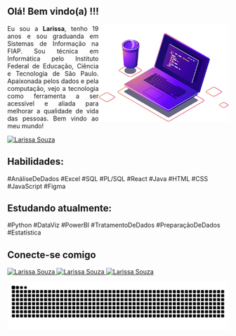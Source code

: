 ## Olá! Bem vindo(a) !!!

<img align="right" src="image/computer-illustration.png" height =" 220 " alt="Computer Illustration">
<div align="left">
<p align="justify"> Eu sou a <strong>Larissa</strong>, tenho 19 anos e sou graduanda em Sistemas de Informação na FIAP. Sou técnica em Informática pelo Instituto Federal de Educação, Ciência e Tecnologia de São Paulo. Apaixonada pelos dados e pela computação, vejo a tecnologia como ferramenta a ser acessível e aliada para melhorar a qualidade de vida das pessoas. Bem vindo ao meu mundo! </p>
  <a href="https://larissasouza.vercel.app/" target="_blank"><img src="https://img.shields.io/badge/-Meu Portfolio-30008a?style=for-the-badge&logoColor=white" alt =" Larissa Souza " target="_blank">
  </a>
</div>

<div align="left">
<h2>Habilidades:</h2>
<p style="display: inline_block">
#AnáliseDeDados   #Excel   #SQL   #PL/SQL  #React   #Java   #HTML   #CSS   #JavaScript   #Figma
</p>
</div>

<div align="left">
<h2>Estudando atualmente:</h2>
<p style="display: inline_block">
#Python   #DataViz   #PowerBI   #TratamentoDeDados   #PreparaçãoDeDados   #Estatística 
</p>
</div>

## Conecte-se comigo

<div> 
  <a href="https://www.linkedin.com/in/larissa-a-souza/" target="_blank"><img src="https://img.shields.io/badge/-LinkedIn-%230077B5?style=for-the-badge&logo=linkedin&logoColor=white" alt =" Larissa Souza " target="_blank">
  </a> 
  <a href="https://instagram.com/_larissa.a.souza" target="_blank"><img src="https://img.shields.io/badge/-Instagram-DD2A7B?style=for-the-badge&logo=instagram&logoColor=white" alt =" Larissa Souza " target="_blank">
  </a>
  <a href="mailto:larissa.alves.souza@outlook.com" target="_blank"><img src="https://img.shields.io/badge/-Outlook-%230077B5?style=for-the-badge&logo=microsoft-outlook&logoColor=white&link=mailto:larissa.alves.souza@outlook.com" alt =" Larissa Souza " target="_blank">
  </a>
</div>

![Snake animation](https://github.com/eu-larissasouza/eu-larissasouza/blob/output/github-contribution-grid-snake.svg)
